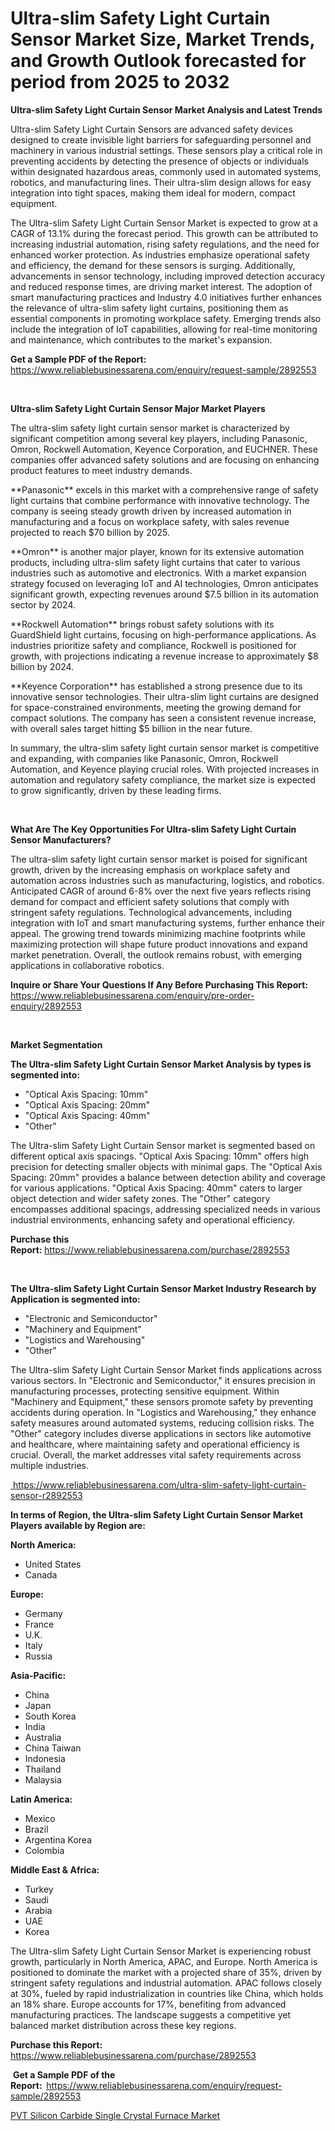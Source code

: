 <p><h1>Ultra-slim Safety Light Curtain Sensor Market Size, Market Trends, and Growth Outlook forecasted for period from 2025 to 2032</h1></p><p><strong>Ultra-slim Safety Light Curtain Sensor Market Analysis and Latest Trends</strong></p>
<p><p>Ultra-slim Safety Light Curtain Sensors are advanced safety devices designed to create invisible light barriers for safeguarding personnel and machinery in various industrial settings. These sensors play a critical role in preventing accidents by detecting the presence of objects or individuals within designated hazardous areas, commonly used in automated systems, robotics, and manufacturing lines. Their ultra-slim design allows for easy integration into tight spaces, making them ideal for modern, compact equipment.</p><p>The Ultra-slim Safety Light Curtain Sensor Market is expected to grow at a CAGR of 13.1% during the forecast period. This growth can be attributed to increasing industrial automation, rising safety regulations, and the need for enhanced worker protection. As industries emphasize operational safety and efficiency, the demand for these sensors is surging. Additionally, advancements in sensor technology, including improved detection accuracy and reduced response times, are driving market interest. The adoption of smart manufacturing practices and Industry 4.0 initiatives further enhances the relevance of ultra-slim safety light curtains, positioning them as essential components in promoting workplace safety. Emerging trends also include the integration of IoT capabilities, allowing for real-time monitoring and maintenance, which contributes to the market's expansion.</p></p>
<p><strong>Get a Sample PDF of the Report:&nbsp;</strong> <a href="https://www.reliablebusinessarena.com/enquiry/request-sample/2892553?utm_campaign=2485&utm_medium=2&utm_source=Github&utm_content=ia&utm_term=15032025&utm_id=ultra-slim-safety-light-curtain-sensor">https://www.reliablebusinessarena.com/enquiry/request-sample/2892553</a></p>
<p>&nbsp;</p>
<p><strong>Ultra-slim Safety Light Curtain Sensor Major Market Players</strong></p>
<p><p>The ultra-slim safety light curtain sensor market is characterized by significant competition among several key players, including Panasonic, Omron, Rockwell Automation, Keyence Corporation, and EUCHNER. These companies offer advanced safety solutions and are focusing on enhancing product features to meet industry demands.</p><p>**Panasonic** excels in this market with a comprehensive range of safety light curtains that combine performance with innovative technology. The company is seeing steady growth driven by increased automation in manufacturing and a focus on workplace safety, with sales revenue projected to reach $70 billion by 2025.</p><p>**Omron** is another major player, known for its extensive automation products, including ultra-slim safety light curtains that cater to various industries such as automotive and electronics. With a market expansion strategy focused on leveraging IoT and AI technologies, Omron anticipates significant growth, expecting revenues around $7.5 billion in its automation sector by 2024.</p><p>**Rockwell Automation** brings robust safety solutions with its GuardShield light curtains, focusing on high-performance applications. As industries prioritize safety and compliance, Rockwell is positioned for growth, with projections indicating a revenue increase to approximately $8 billion by 2024.</p><p>**Keyence Corporation** has established a strong presence due to its innovative sensor technologies. Their ultra-slim light curtains are designed for space-constrained environments, meeting the growing demand for compact solutions. The company has seen a consistent revenue increase, with overall sales target hitting $5 billion in the near future.</p><p>In summary, the ultra-slim safety light curtain sensor market is competitive and expanding, with companies like Panasonic, Omron, Rockwell Automation, and Keyence playing crucial roles. With projected increases in automation and regulatory safety compliance, the market size is expected to grow significantly, driven by these leading firms.</p></p>
<p>&nbsp;</p>
<p><strong>What Are The Key Opportunities For Ultra-slim Safety Light Curtain Sensor Manufacturers?</strong></p>
<p><p>The ultra-slim safety light curtain sensor market is poised for significant growth, driven by the increasing emphasis on workplace safety and automation across industries such as manufacturing, logistics, and robotics. Anticipated CAGR of around 6-8% over the next five years reflects rising demand for compact and efficient safety solutions that comply with stringent safety regulations. Technological advancements, including integration with IoT and smart manufacturing systems, further enhance their appeal. The growing trend towards minimizing machine footprints while maximizing protection will shape future product innovations and expand market penetration. Overall, the outlook remains robust, with emerging applications in collaborative robotics.</p></p>
<p><strong>Inquire or Share Your Questions If Any Before Purchasing This Report:</strong> <a href="https://www.reliablebusinessarena.com/enquiry/pre-order-enquiry/2892553?utm_campaign=2485&utm_medium=2&utm_source=Github&utm_content=ia&utm_term=15032025&utm_id=ultra-slim-safety-light-curtain-sensor">https://www.reliablebusinessarena.com/enquiry/pre-order-enquiry/2892553</a></p>
<p>&nbsp;</p>
<p><strong>Market Segmentation</strong></p>
<p><strong>The Ultra-slim Safety Light Curtain Sensor Market Analysis by types is segmented into:</strong></p>
<p><ul><li>"Optical Axis Spacing: 10mm"</li><li>"Optical Axis Spacing: 20mm"</li><li>"Optical Axis Spacing: 40mm"</li><li>"Other"</li></ul></p>
<p><p>The Ultra-slim Safety Light Curtain Sensor market is segmented based on different optical axis spacings. "Optical Axis Spacing: 10mm" offers high precision for detecting smaller objects with minimal gaps. The "Optical Axis Spacing: 20mm" provides a balance between detection ability and coverage for various applications. "Optical Axis Spacing: 40mm" caters to larger object detection and wider safety zones. The "Other" category encompasses additional spacings, addressing specialized needs in various industrial environments, enhancing safety and operational efficiency.</p></p>
<p><strong>Purchase this Report:&nbsp;</strong><a href="https://www.reliablebusinessarena.com/purchase/2892553?utm_campaign=2485&utm_medium=2&utm_source=Github&utm_content=ia&utm_term=15032025&utm_id=ultra-slim-safety-light-curtain-sensor">https://www.reliablebusinessarena.com/purchase/2892553</a></p>
<p>&nbsp;</p>
<p><strong>The Ultra-slim Safety Light Curtain Sensor Market Industry Research by Application is segmented into:</strong></p>
<p><ul><li>"Electronic and Semiconductor"</li><li>"Machinery and Equipment"</li><li>"Logistics and Warehousing"</li><li>"Other"</li></ul></p>
<p><p>The Ultra-slim Safety Light Curtain Sensor Market finds applications across various sectors. In "Electronic and Semiconductor," it ensures precision in manufacturing processes, protecting sensitive equipment. Within "Machinery and Equipment," these sensors promote safety by preventing accidents during operation. In "Logistics and Warehousing," they enhance safety measures around automated systems, reducing collision risks. The "Other" category includes diverse applications in sectors like automotive and healthcare, where maintaining safety and operational efficiency is crucial. Overall, the market addresses vital safety requirements across multiple industries.</p></p>
<p><a href="https://www.reliablebusinessarena.com/ultra-slim-safety-light-curtain-sensor-r2892553?utm_campaign=2485&utm_medium=2&utm_source=Github&utm_content=ia&utm_term=15032025&utm_id=ultra-slim-safety-light-curtain-sensor">&nbsp;https://www.reliablebusinessarena.com/ultra-slim-safety-light-curtain-sensor-r2892553</a></p>
<p><strong>In terms of Region, the Ultra-slim Safety Light Curtain Sensor Market Players available by Region are:</strong></p>
<p>
    <p> <strong> North America: </strong>
        <ul>
            <li>United States</li>
            <li>Canada</li>
        </ul>
        </p> 
    <p> <strong> Europe: </strong>
        <ul>
            <li>Germany</li>
            <li>France</li>
            <li>U.K.</li>
            <li>Italy</li>
            <li>Russia</li>
        </ul>
        </p> 
    <p> <strong> Asia-Pacific: </strong>
        <ul>
            <li>China</li>
            <li>Japan</li>
            <li>South Korea</li>
            <li>India</li>
            <li>Australia</li>
            <li>China Taiwan</li>
            <li>Indonesia</li>
            <li>Thailand</li>
            <li>Malaysia</li>
        </ul>
        </p> 
    <p> <strong> Latin America: </strong>
        <ul>
            <li>Mexico</li>
            <li>Brazil</li>
            <li>Argentina Korea</li>
            <li>Colombia</li>
        </ul>
        </p> 
    <p> <strong> Middle East & Africa: </strong>
        <ul>
            <li>Turkey</li>
            <li>Saudi</li>
            <li>Arabia</li>
            <li>UAE</li>
            <li>Korea</li>
        </ul>
    </p>
    </p>
<p><p>The Ultra-slim Safety Light Curtain Sensor Market is experiencing robust growth, particularly in North America, APAC, and Europe. North America is positioned to dominate the market with a projected share of 35%, driven by stringent safety regulations and industrial automation. APAC follows closely at 30%, fueled by rapid industrialization in countries like China, which holds an 18% share. Europe accounts for 17%, benefiting from advanced manufacturing practices. The landscape suggests a competitive yet balanced market distribution across these key regions.</p></p>
<p><strong>Purchase this Report: </strong><a href="https://www.reliablebusinessarena.com/purchase/2892553?utm_campaign=2485&utm_medium=2&utm_source=Github&utm_content=ia&utm_term=15032025&utm_id=ultra-slim-safety-light-curtain-sensor">https://www.reliablebusinessarena.com/purchase/2892553</a></p>
<p>&nbsp;<strong>Get a Sample PDF of the Report:&nbsp;&nbsp;</strong><a href="https://www.reliablebusinessarena.com/enquiry/request-sample/2892553?utm_campaign=2485&utm_medium=2&utm_source=Github&utm_content=ia&utm_term=15032025&utm_id=ultra-slim-safety-light-curtain-sensor">https://www.reliablebusinessarena.com/enquiry/request-sample/2892553</a></p>
<p><strong></strong></p>
<p><p><a href="https://github.com/FosterFahey91/Market-Research-Report-List-1/blob/main/pvt-silicon-carbide-single-crystal-furnace-market.md?utm_campaign=2485&utm_medium=2&utm_source=Github&utm_content=ia&utm_term=15032025&utm_id=ultra-slim-safety-light-curtain-sensor">PVT Silicon Carbide Single Crystal Furnace Market</a></p></p>